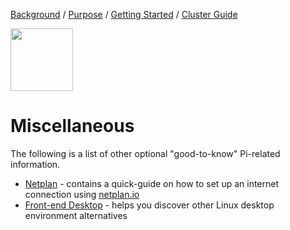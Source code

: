 [Background](Background.md) / [Purpose](Purpose.md) / [Getting Started](Getting_Started.md) / [Cluster Guide](Cluster_Guide.md)


<img src="https://image.flaticon.com/icons/svg/1201/1201092.svg" width="100px" height="100px"/>


# Miscellaneous

The following is a list of other optional "good-to-know" Pi-related information.

* [Netplan](Netplan) - contains a quick-guide on how to set up an internet connection using [netplan.io](https://netplan.io)
* [Front-end Desktop](Front-end-Desktop) - helps you discover other Linux desktop environment alternatives
